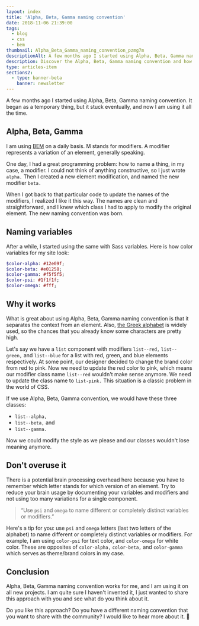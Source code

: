 ```yaml
---
layout: index
title: 'Alpha, Beta, Gamma naming convention'
date: 2018-11-06 21:39:00
tags:
  - blog
  - css
  - bem
thumbnail: Alpha_Beta_Gamma_naming_convention_pzmg7m
descriptionAlt: A few months ago I started using Alpha, Beta, Gamma naming convention. It began as a temporary thing, but it stuck eventually, and now I am using it all the time.
description: Discover the Alpha, Beta, Gamma naming convention and how it can help you in your web development projects in this in-depth article.
type: articles-item
sections2:
  - type: banner-beta
    banner: newsletter
---
```


A few months ago I started using Alpha, Beta, Gamma naming convention. It began as a temporary thing, but it stuck eventually, and now I am using it all the time.

<!-- more -->

## Alpha, Beta, Gamma

I am using [BEM] on a daily basis. M stands for modifiers. A modifier represents a variation of an element, generally speaking.

One day, I had a great programming problem: how to name a thing, in my case, a modifier. I could not think of anything constructive, so I just wrote `alpha.` Then I created a new element modification, and named the new modifier `beta.`

When I got back to that particular code to update the names of the modifiers, I realized I like it this way. The names are clean and straightforward, and I knew which class I had to apply to modify the original element. The new naming convention was born.

## Naming variables

After a while, I started using the same with Sass variables. Here is how color variables for my site look:

``` sass
$color-alpha: #12e09f;
$color-beta: #e01258;
$color-gamma: #f5f5f5;
$color-psi: #1f1f1f;
$color-omega: #fff;
```

## Why it works

What is great about using Alpha, Beta, Gamma naming convention is that it separates the context from an element. Also, [the Greek alphabet] is widely used, so the chances that you already know some characters are pretty high.

Let's say we have a `list` component with modifiers `list--red,` `list--green,` and `list--blue` for a list with red, green, and blue elements respectively. At some point, our designer decided to change the brand color from red to pink. Now we need to update the red color to pink, which means our modifier class name `list--red` wouldn't make sense anymore. We need to update the class name to `list-pink.` This situation is a classic problem in the world of CSS.

If we use Alpha, Beta, Gamma convention, we would have these three classes:

- `list--alpha,`
- `list--beta,` and
- `list--gamma.`

Now we could modify the style as we please and our classes wouldn't lose meaning anymore.

## Don't overuse it

There is a potential brain processing overhead here because you have to remember which letter stands for which version of an element. Try to reduce your brain usage by documenting your variables and modifiers and not using too many variations for a single component.

> “Use `psi` and `omega` to name different or completely distinct variables or modifiers.”

Here's a tip for you: use `psi` and `omega` letters (last two letters of the alphabet) to name different or completely distinct variables or modifiers. For example, I am using `color-psi` for text color, and `color-omega` for white color. These are opposites of `color-alpha,` `color-beta,` and `color-gamma` which serves as theme/brand colors in my case.

## Conclusion

Alpha, Beta, Gamma naming convention works for me, and I am using it on all new projects. I am quite sure I haven't invented it, I just wanted to share this approach with you and see what do you think about it.

Do you like this approach? Do you have a different naming convention that you want to share with the community? I would like to hear more about it. 💬

[BEM]: http://getbem.com/
[the Greek alphabet]: https://en.wikipedia.org/wiki/Greek_alphabet

